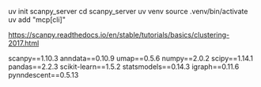 
uv init scanpy_server
cd scanpy_server
uv venv
source .venv/bin/activate
uv add "mcp[cli]"


https://scanpy.readthedocs.io/en/stable/tutorials/basics/clustering-2017.html

scanpy==1.10.3 anndata==0.10.9 umap==0.5.6 numpy==2.0.2 scipy==1.14.1 pandas==2.2.3 scikit-learn==1.5.2 statsmodels==0.14.3 igraph==0.11.6 pynndescent==0.5.13